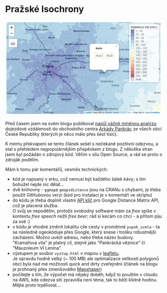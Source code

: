 # Pražské Isochrony

<p align="center">
  <img src="dojezd.png" alt="Mapa dojezdové vzdálenosti"/>
</p>

Před časem jsem na svém blogu publikoval [napůl vážně míněnou analýzu](http://www.jla-data.net/cze/cesta-z-mesta/) dojezdové vzdálenosti do obchodního centra [Arkády Pankrác](http://www.arkady-pankrac.cz/about-us) ze všech obcí České Republiky (kterých je něco málo přes šest tisíc).

K mému překvapení se tento článek sešel s nečekaně pozitivní odezvou, a stal s přehledem nejpopulárnějším příspěvkem z blogu. Z několika stran jsem byl požádán o zdrojový kód. Věřím v sílu Open Source, a rád se proto o zdroják podělím.

Mám k tomu pár komentářů, vesměs technických:  

* kód je napsaný v erku, což nemusí být každého šálek kávy; s tím bohužel nejde nic dělat...
* dvě knihovny - `ggmap`a `gmapsdistance` jsou na CRANu s chybami, je třeba použít GitHubovou verzi (kód pro instalaci je v komentáři ve skriptu)
* do kódu je třeba doplnit vlastní [API klíč](https://console.cloud.google.com/apis/library/distance-matrix-backend.googleapis.com) pro Google Distance Matrix API, což je placená služba.  
O svůj se nepodělím, protože svobodný software mám za *free* spíše v kontextu *free speech* nežli *free beer*; rád si kecám co chci - a přitom piju za své :)
* v kódu je vhodné změnit lokalitu cíle cesty v proměnné `pupek_sveta` - ta se následně ogeokóduje přes Google, který snese i trošku robustnější zacházení. Možno uvézt adresu, nebo třeba název budovy.  
"Kramářova vila" je platný cíl, stejně jako "Pankrácká věznice" či "Mauzoleum VI Lenina".
* výstupem je soubor `vystup.html` v mapou v [leafletu](https://leafletjs.com/).  
Je opravdu hodně velký (~ 100 MB) ale optimalizace velikosti polygonů obcí byla nad mé možnosti quick and dirty zveřejnění (článek na blogu je prohnaný přes zmenšovátko [Mapshaper](http://mapshaper.org/))
* počítejte s tím, že výpočet má nějaký doběh; když to pouštím v cloudu na AWS, kde odezva sítí zpravidla není téma, tak to běží klidně hodinu. Mějte proto trpělivost...
